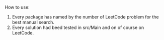 How to use:

1. Every package has named by the number of LeetCode problem for the best manual search.
2. Every solution had beed tested in src/Main and on of course on LeetCode.
